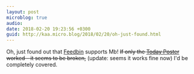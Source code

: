 ```yaml
---
layout: post
microblog: true
audio: 
date: 2018-02-20 19:23:56 +0300
guid: http://kaa.micro.blog/2018/02/20/oh-just-found.html
---
```

Oh, just found out that [Feedbin](http://feedbin.com) supports Mb! <del>If only the [Today Poster](https://github.com/bryanluby/TodayPoster) worked - it seems to be broken,</del> (update: seems it works fine now) I'd be completely covered.

